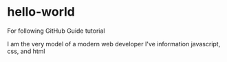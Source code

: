 # hello-world
For following GitHub Guide tutorial

I am the very model of a modern web developer
I've information javascript, css, and html
